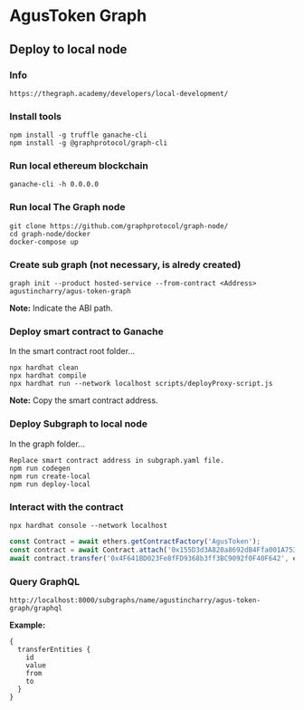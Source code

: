 # AgusToken Graph

## Deploy to local node

### Info
```
https://thegraph.academy/developers/local-development/
```

### Install tools
```shell
npm install -g truffle ganache-cli
npm install -g @graphprotocol/graph-cli
```

### Run local ethereum blockchain
```shell
ganache-cli -h 0.0.0.0
```

### Run local The Graph node
```shell
git clone https://github.com/graphprotocol/graph-node/
cd graph-node/docker
docker-compose up
```

### Create sub graph (not necessary, is alredy created)
```shell
graph init --product hosted-service --from-contract <Address> agustincharry/agus-token-graph
```
**Note:** Indicate the ABI path.

### Deploy smart contract to Ganache
In the smart contract root folder...
```shell
npx hardhat clean
npx hardhat compile
npx hardhat run --network localhost scripts/deployProxy-script.js
```

**Note:** Copy the smart contract address.

### Deploy Subgraph to local node
In the graph folder...
```shell
Replace smart contract address in subgraph.yaml file.
npm run codegen
npm run create-local
npm run deploy-local
```

### Interact with the contract
```shell
npx hardhat console --network localhost
```
```JavaScript
const Contract = await ethers.getContractFactory('AgusToken');
const contract = await Contract.attach('0x155D3d3A820a8692dB4Ffa001A753960c22fC5aa');
await contract.transfer('0x4F641BD023Fe8fFD9368b3ff3BC9092f0F40F642', ethers.utils.parseUnits("2", "ether"))
```

### Query GraphQL
```
http://localhost:8000/subgraphs/name/agustincharry/agus-token-graph/graphql
```

**Example:**
```
{
  transferEntities {
    id
    value
    from
    to
  }
}
```